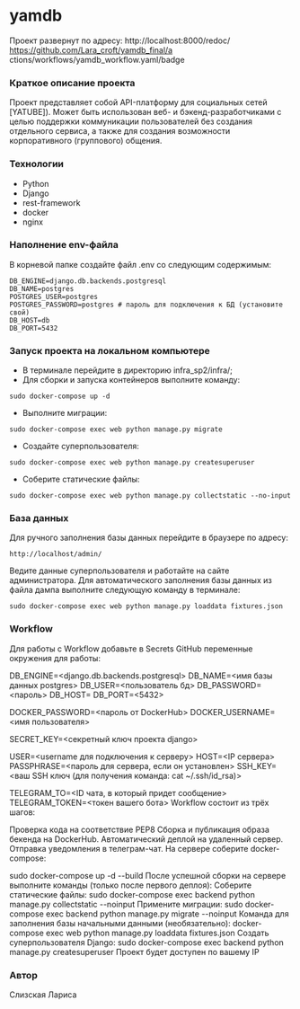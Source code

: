 # yamdb
Проект развернут по адресу: http://localhost:8000/redoc/
https://github.com/Lara_croft/yamdb_final/a
ctions/workflows/yamdb_workflow.yaml/badge
### Краткое описание проекта
Проект представляет собой API-платформу для социальных сетей [YATUBE]). Может быть использован веб- и бэкенд-разработчиками с целью поддержки коммуникации пользователей без создания отдельного сервиса, а также для создания возможности корпоративного (группового) общения.

### Технологии
 - Python 
 - Django
 - rest-framework
 - docker
 - nginx

### Наполнение env-файла
В корневой папке создайте файл .env со следующим содержимым:
```
DB_ENGINE=django.db.backends.postgresql
DB_NAME=postgres
POSTGRES_USER=postgres
POSTGRES_PASSWORD=postgres # пароль для подключения к БД (установите свой)
DB_HOST=db
DB_PORT=5432
```
### Запуск проекта на локальном компьютере
- В терминале перейдите в директорию infra_sp2/infra/;
- Для сборки и запуска контейнеров выполните команду:
```
sudo docker-compose up -d
```
- Выполните миграции:
```
sudo docker-compose exec web python manage.py migrate
```
- Создайте суперпользователя:
```
sudo docker-compose exec web python manage.py createsuperuser
```
- Соберите статические файлы:
```
sudo docker-compose exec web python manage.py collectstatic --no-input
```
### База данных
Для ручного заполнения базы данных перейдите в браузере по адресу:
```
http://localhost/admin/
```
Ведите данные суперпользователя и работайте на сайте администратора.
Для автоматического заполнения базы данных из файла дампа выполните следующую команду в терминале:
```
sudo docker-compose exec web python manage.py loaddata fixtures.json
```
### Workflow
Для работы с Workflow добавьте в Secrets GitHub переменные окружения для работы:

DB_ENGINE=<django.db.backends.postgresql>
DB_NAME=<имя базы данных postgres>
DB_USER=<пользователь бд>
DB_PASSWORD=<пароль>
DB_HOST=<db>
DB_PORT=<5432>

DOCKER_PASSWORD=<пароль от DockerHub>
DOCKER_USERNAME=<имя пользователя>

SECRET_KEY=<секретный ключ проекта django>

USER=<username для подключения к серверу>
HOST=<IP сервера>
PASSPHRASE=<пароль для сервера, если он установлен>
SSH_KEY=<ваш SSH ключ (для получения команда: cat ~/.ssh/id_rsa)>

TELEGRAM_TO=<ID чата, в который придет сообщение>
TELEGRAM_TOKEN=<токен вашего бота>
Workflow состоит из трёх шагов:

Проверка кода на соответствие PEP8
Сборка и публикация образа бекенда на DockerHub.
Автоматический деплой на удаленный сервер.
Отправка уведомления в телеграм-чат.
На сервере соберите docker-compose:

sudo docker-compose up -d --build
После успешной сборки на сервере выполните команды (только после первого деплоя):
Соберите статические файлы:
sudo docker-compose exec backend python manage.py collectstatic --noinput
Примените миграции:
sudo docker-compose exec backend python manage.py migrate --noinput
Команда для заполнения базы начальными данными (необязательно):
docker-compose exec web python manage.py loaddata fixtures.json
Создать суперпользователя Django:
sudo docker-compose exec backend python manage.py createsuperuser
Проект будет доступен по вашему IP


### Автор
Слизская Лариса